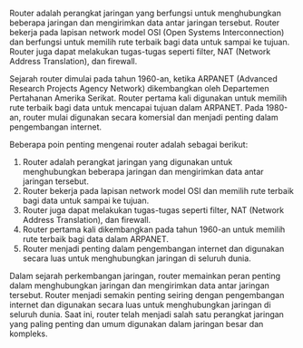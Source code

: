 Router adalah perangkat jaringan yang berfungsi untuk menghubungkan beberapa jaringan dan mengirimkan data antar jaringan tersebut. Router bekerja pada lapisan network model OSI (Open Systems Interconnection) dan berfungsi untuk memilih rute terbaik bagi data untuk sampai ke tujuan. Router juga dapat melakukan tugas-tugas seperti filter, NAT (Network Address Translation), dan firewall.

Sejarah router dimulai pada tahun 1960-an, ketika ARPANET (Advanced Research Projects Agency Network) dikembangkan oleh Departemen Pertahanan Amerika Serikat. Router pertama kali digunakan untuk memilih rute terbaik bagi data untuk mencapai tujuan dalam ARPANET. Pada 1980-an, router mulai digunakan secara komersial dan menjadi penting dalam pengembangan internet.

Beberapa poin penting mengenai router adalah sebagai berikut:

1.  Router adalah perangkat jaringan yang digunakan untuk menghubungkan beberapa jaringan dan mengirimkan data antar jaringan tersebut.
2.  Router bekerja pada lapisan network model OSI dan memilih rute terbaik bagi data untuk sampai ke tujuan.
3.  Router juga dapat melakukan tugas-tugas seperti filter, NAT (Network Address Translation), dan firewall.
4.  Router pertama kali dikembangkan pada tahun 1960-an untuk memilih rute terbaik bagi data dalam ARPANET.
5.  Router menjadi penting dalam pengembangan internet dan digunakan secara luas untuk menghubungkan jaringan di seluruh dunia.

Dalam sejarah perkembangan jaringan, router memainkan peran penting dalam menghubungkan jaringan dan mengirimkan data antar jaringan tersebut. Router menjadi semakin penting seiring dengan pengembangan internet dan digunakan secara luas untuk menghubungkan jaringan di seluruh dunia. Saat ini, router telah menjadi salah satu perangkat jaringan yang paling penting dan umum digunakan dalam jaringan besar dan kompleks.